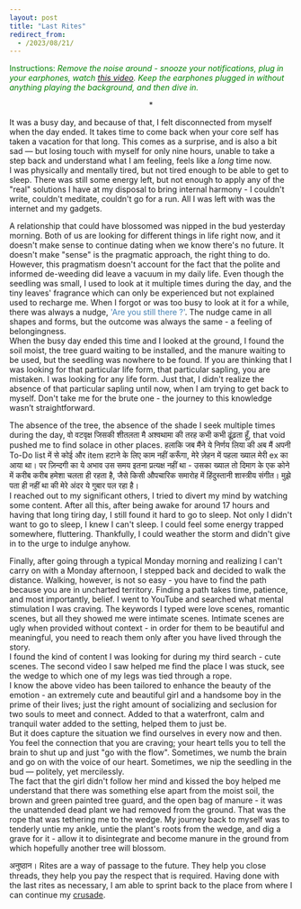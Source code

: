 ```yaml
---
layout: post
title: "Last Rites"
redirect_from:
  - /2023/08/21/
---
```


<span style="color:green">Instructions: _Remove the noise around - snooze your notifications, plug in your earphones, watch <a href="https://www.youtube.com/watch?v=pblEA6UIG1M" target="_blank">this video</a>. Keep the earphones plugged in without anything playing the background, and then dive in._</span>

<center>*</center>

It was a busy day, and because of that, I felt disconnected from myself when the day ended. It takes time to come back when your core self has taken a vacation for that long. This comes as a surprise, and is also a bit sad — but losing touch with myself for only nine hours, unable to take a step back and understand what I am feeling, feels like a _long_ time now.<br>
I was physically and mentally tired, but not tired enough to be able to get to sleep. There was still some energy left, but not enough to apply any of the "real" solutions I have at my disposal to bring internal harmony - I couldn't write, couldn't meditate, couldn't go for a run. All I was left with was the internet and my gadgets.

A relationship that could have blossomed was nipped in the bud yesterday morning. Both of us are looking for different things in life right now, and it doesn't make sense to continue dating when we know there's no future. It doesn't make "sense" is the pragmatic approach, the right thing to do. However, this pragmatism doesn't account for the fact that the polite and informed de-weeding did leave a vacuum in my daily life. Even though the seedling was small, I used to look at it multiple times during the day, and the tiny leaves' fragrance which can only be experienced but not explained used to recharge me. When I forgot or was too busy to look at it for a while, there was always a nudge, <span style="color:steelblue">'Are you still there ?'</span>. The nudge came in all shapes and forms, but the outcome was always the same - a feeling of belongingness.<br>
When the busy day ended this time and I looked at the ground, I found the soil moist, the tree guard waiting to be installed, and the manure waiting to be used, but the seedling was nowhere to be found. If you are thinking that I was looking for that particular life form, that particular sapling, you are mistaken. I was looking for any life form. Just that, I didn't realize the absence of that particular sapling until now, when I am trying to get back to myself. Don't take me for the brute one - the journey to this knowledge wasn’t straightforward.

The absence of the tree, the absence of the shade I seek multiple times during the day, वो  वटवृक्ष जिसकी शीतलता मै अश्वथामा की तरह कभी कभी ढूंढ़ता हूँ, that void pushed me to find solace in other places. हलाकि जब मैंने ये निर्णय लिया की अब मैं अपनी To-Do list में से कोई और item हटाने के लिए काम नहीं करूँगा, मेरे ज़ेहन में पहला ख्याल मेरी ex का आया था। पर ज़िन्दगी का ये अभाव उस समय  इतना प्रत्यक्ष नहीं था - उसका ख्याल तो दिमाग के एक कोने में करीब करीब हमेशा चलता ही रहता है, जैसे किसी औपचारिक समारोह में हिंदुस्तानी शास्त्रीय संगीत। मुझे पता ही नहीं था की मेरे अंदर ये गुबार पल रहा है। <br>
I reached out to my significant others, I tried to divert my mind by watching some content. After all this, after being awake for around 17 hours and having that long tiring day, I still found it hard to go to sleep. Not only I didn't want to go to sleep, I knew I can't sleep. I could feel some energy trapped somewhere, fluttering. Thankfully, I could weather the storm and didn't give in to the urge to indulge anyhow.

Finally, after going through a typical Monday morning and realizing I can't carry on with a Monday afternoon, I stepped back and decided to walk the distance. Walking, however, is not so easy - you have to find the path because you are in uncharted territory. Finding a path takes time, patience, and most importantly, belief. I went to YouTube and searched what mental stimulation I was craving. The keywords I typed were love scenes, romantic scenes, but all they showed me were intimate scenes. Intimate scenes are ugly when provided without context - in order for them to be beautiful and meaningful, you need to reach them only after you have lived through the story.<br>
I found the kind of content I was looking for during my third search - cute scenes. The second video I saw helped me find the place I was stuck, see the wedge to which one of my legs was tied through a rope. <br>
I know the above video has been tailored to enhance the beauty of the emotion - an extremely cute and beautiful girl and a handsome boy in the prime of their lives; just the right amount of socializing and seclusion for two souls to meet and connect. Added to that a waterfront, calm and tranquil water added to the setting, helped them to just be.<br>
But it does capture the situation we find ourselves in every now and then. You feel the connection that you are craving; your heart tells you to tell the brain to shut up and just "go with the flow". Sometimes, we numb the brain and go on with the voice of our heart. Sometimes, we nip the seedling in the bud — politely, yet mercilessly.<br>
The fact that the girl didn't follow her mind and kissed the boy helped me understand that there was something else apart from the moist soil, the brown and green painted tree guard, and the open bag of manure - it was the unattended dead plant we had removed from the ground. That was the rope that was tethering me to the wedge. My journey back to myself was to tenderly untie my ankle, untie the plant's roots from the wedge, and dig a grave for it - allow it to disintegrate and become manure in the ground from which hopefully another tree will blossom.

अनुष्ठान। Rites are a way of passage to the future. They help you close threads, they help you pay the respect that is required. Having done with the last rites as necessary, I am able to sprint back to the place from where I can continue my [crusade](2020-04-11-Crusade.html).
